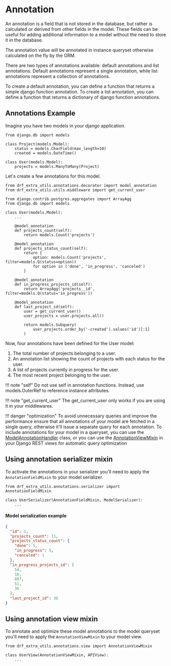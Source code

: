 # Annotation

An annotation is a field that is not stored in the database, but rather is calculated or derived from other
fields in the model. These fields can be useful for adding additional information to a model without the need
to store it in the database.

The annotation value will be annotated in instance queryset otherwise calculated on the fly by the ORM.

There are two types of annotations available: default annotations and list annotations. Default annotations represent a
single annotation, while list annotations represent a collection of annotations. 

To create a default annotation, you can define a function that returns a simple django function annotation. To create a 
list annotation, you can define a function that returns a dictionary of django function annotations.

## Annotations Example

Imagine you have two models in your django application.

```.py3
from django.db import models

class Project(models.Model):
    status = models.CharField(max_length=10)
    created = models.DateTime()

class User(models.Model):
    projects = models.ManyToMany(Project)
```

Let's create a few annotations for this model.

```.py3 title='models.py'
from drf_extra_utils.annotations.decorator import model_annotation
from drf_extra_utils.utils.middleware import get_current_user

from django.contrib.postgres.aggregates import ArrayAgg
from django.db import models

class User(models.Model):
    ...
    
    @model_annotation
    def projects_count(self):
        return models.Count('projects')
     
    @model_annotation
    def projects_status_count(self):
        return {
            option: models.Count('projects', filter=models.Q(status=option))
            for option in ('done', 'in_progress', 'canceled')
        }
       
    @model_annotation
    def in_progress_projects_id(self):
        return ArrayAgg('projects__id', filter=models.Q(status='in_progress'))
    
    @model_annotation 
    def last_project_id(self):
        user = get_current_user()
        user_projects = user.projects.all()
        
        return models.Subquery(
            user_projects.order_by('-created').values('id')[:1]
        )
```

Now, four annotations have been defined for the User model:

1. The total number of projects belonging to a user.
2. An annotation list showing the count of projects with each status for the user.
3. A list of projects currently in progress for the user.
4. The most recent project belonging to the user.

!!! note "self"
    Do not use self in annotation functions. Instead, use models.OuterRef to reference instance attributes.

!!! note "get_current_user"
    The get_current_user only works if you are using it in your middlewares.

!!! danger "optimization"
    To avoid unnecessary queries and improve the performance ensure that all annotations of your model are fetched in a 
    single query, otherwise it'll issue a separate query for each annotation. To include annotations for your model in 
    a queryset, you can use the [ModelAnnotationHandler](/annotation/annotation_api/#modelannotationhandler) class,
    or you can use the [AnnotationViewMixin](/annotation/annotation/#using-annotation-view-mixin) in your Django REST
    views for automatic query optimization

## Using annotation serializer mixin

To activate the annotations in your serializer you'll need to apply the ``AnnotationFieldMixin`` to your model
serializer.

```.py3 title="serializers.py"
from drf_extra_utils.annotations.serializer import AnnotationFieldMixin

class UserSerializer(AnnotationFieldMixin, ModelSerializer):
    ...
```

#### Model serialization example

```json
{
  "id": 1,
  "projects_count": 11,
  "projects_status_count": {
    "done": 5,
    "in_progress": 5,
    "canceled": 1
  },
  "in_progress_projects_id": [
    54,
    10,
    887,
    51,
    36
  ],
  "last_project_id": 36
}
```

## Using annotation view mixin

To annotate and optimize these model annotations to the model queryset you'll need to apply the ``AnnotationViewMixin`` 
to your model view.

```.py3 title="views.py"
from drf_extra_utils.annotations.view import AnnotationViewMixin

class UserView(AnnotationViewMixin, APIView):
    ...
```



